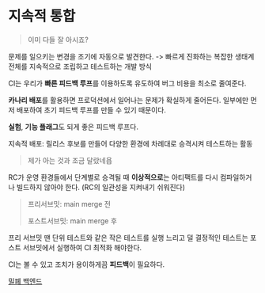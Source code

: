 # 지속적 통합

> 이미 다들 잘 아시죠?

문제를 일으키는 변경을 조기에 자동으로 발견한다. -> 빠르게 진화하는 복잡한 생태계 전체를 지속적으로 조립하고 테스트하는 개발 방식

CI는 우리가 **빠른 피드백 루프**를 이용하도록 유도하여 버그 비용을 최소로 줄여준다.

**카나리 배포**를 활용하면 프로덕션에서 일어나는 문제가 확실하게 줄어든다. 일부에만 먼저 배포하여 초기 피드백 루프를 만들 수 있기 때문이다.

**실험**, **기능 플래그**도 되게 좋은 피드백 루프다.

지속적 배포: 릴리스 후보를 만들어 다양한 환경에 차례대로 승격시켜 테스트하는 활동
> 제가 아는 것과 조금 달랐네욥

RC가 운영 환경들에서 단계별로 승격될 때 **이상적으로**는 아티팩트를 다시 컴파일하거나 빌드하지 않아야 한다. (RC의 일관성을 지켜내기 쉬워진다)

> 프리서브밋: main merge 전
> 
> 포스트서브밋: main merge 후

프리 서브밋 땐 단위 테스트와 같은 작은 테스트를 실행
느리고 덜 결정적인 테스트는 포스트 서브밋에서 실행하여 CI 최적화 해야한다.

CI는 볼 수 있고 조치가 용이하게끔 **피드백**이 필요하다.

[밀폐 백엔드](https://testing.googleblog.com/2012/10/hermetic-servers.html)
